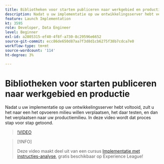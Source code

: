 ```yaml
---
title: Bibliotheken voor starten publiceren naar werkgebied en productie
description: Nadat u uw implementatie op uw ontwikkelingsserver hebt vergrendeld, wilt u deze naar een testomgeving verplaatsen, daar testen en vervolgens naar uw productieomgeving verplaatsen. In deze video wordt dat proces stap voor stap getoond.
feature: Launch Implementation
kt: 3595
role: Developer, Data Engineer
level: Beginner
exl-id: a2805315-ef40-4f8f-a730-8c29596e6652
source-git-commit: ecc86de650d87aa7f3d8d1cb6275f38b7cdca7e0
workflow-type: tm+mt
source-wordcount: '114'
ht-degree: 3%

---
```


# Bibliotheken voor starten publiceren naar werkgebied en productie

Nadat u uw implementatie op uw ontwikkelingsserver hebt voltooid, zult u het naar een het opvoeren milieu willen verplaatsen, het daar testen, en dan het verplaatsen naar uw productiemilieu. In deze video wordt dat proces stap voor stap getoond.

>[!VIDEO](https://video.tv.adobe.com/v/28777/?quality=12&learn=on)

>[!INFO]
>
> Deze video maakt deel uit van een cursus [Implementatie met instructies-analyse](https://experienceleague.adobe.com/?recommended=Analytics-D-1-2019.1), gratis beschikbaar op Experience League!
